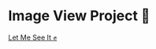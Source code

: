 <h1>Image View  Project 🥰</h1>
<a href="https://maryama-mohamed.github.io/Image-View-Project/">Let Me See It ✊</a>
